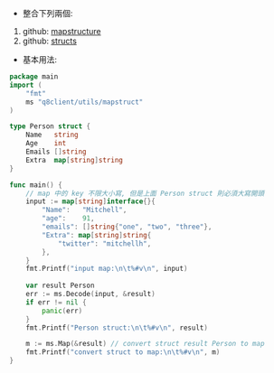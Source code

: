 - 整合下列兩個:
1. github: [mapstructure](https://github.com/mitchellh/mapstructure)
1. github: [structs](https://github.com/fatih/structs)
- 基本用法:
```go
package main
import (
    "fmt"
    ms "q8client/utils/mapstruct"
)

type Person struct {
    Name   string
    Age    int
    Emails []string
    Extra  map[string]string
}

func main() {
    // map 中的 key 不限大小寫, 但是上面 Person struct 則必須大寫開頭
    input := map[string]interface{}{
        "Name":   "Mitchell",
        "age":    91,
        "emails": []string{"one", "two", "three"},
        "Extra": map[string]string{
            "twitter": "mitchellh",
        },
    }
    fmt.Printf("input map:\n\t%#v\n", input)
    
    var result Person
    err := ms.Decode(input, &result)
    if err != nil {
        panic(err)
    }
    fmt.Printf("Person struct:\n\t%#v\n", result)

    m := ms.Map(&result) // convert struct result Person to map
    fmt.Printf("convert struct to map:\n\t%#v\n", m)
}
```
